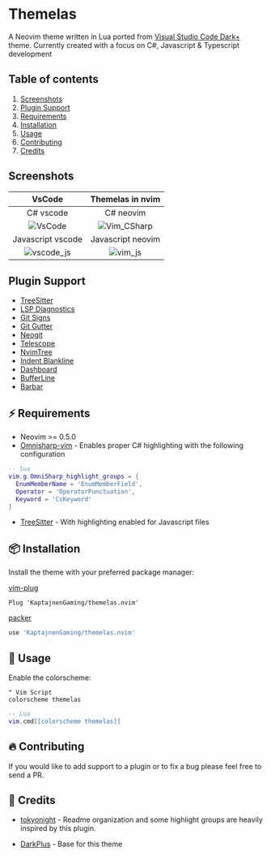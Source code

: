 # Themelas

A Neovim theme written in Lua ported from [Visual Studio Code Dark+](https://github.com/microsoft/vscode/blob/main/extensions/theme-defaults/themes/dark_plus.json) theme.
Currently created with a focus on C#, Javascript & Typescript development

## Table of contents

1. [Screenshots](#screenshots)
1. [Plugin Support](#plugin-support)
1. [Requirements](#⚡️-requirements)
1. [Installation](#📦-installation)
1. [Usage](#🚀-usage)
1. [Contributing](#🔥-contributing)
1. [Credits](#💐-credits)

## Screenshots

|                                                       VsCode                                                       |                                                  Themelas in nvim                                                   |
| :----------------------------------------------------------------------------------------------------------------: | :-----------------------------------------------------------------------------------------------------------------: |
|                                                     C# vscode                                                      |                                                      C# neovim                                                      |
|  ![VsCode](https://user-images.githubusercontent.com/7432853/201310328-9b699a24-b2fe-4451-a5e1-1dc19fe42ee8.png)   | ![Vim_CSharp](https://user-images.githubusercontent.com/7432853/201432057-43ddef18-b550-4800-94ee-ad5b1a9e7b79.png) |
|                                                 Javascript vscode                                                  |                                                  Javascript neovim                                                  |
| ![vscode_js](https://user-images.githubusercontent.com/7432853/201488915-6f57fa40-4ca3-4f04-b1a1-8846a319bed0.png) |   ![vim_js](https://user-images.githubusercontent.com/7432853/201488926-2f44fa03-476f-44e6-a7ef-0c4bb935f56b.png)   |

## Plugin Support

- [TreeSitter](https://github.com/nvim-treesitter/nvim-treesitter)
- [LSP Diagnostics](https://neovim.io/doc/user/lsp.html)
- [Git Signs](https://github.com/lewis6991/gitsigns.nvim)
- [Git Gutter](https://github.com/airblade/vim-gitgutter)
- [Neogit](https://github.com/TimUntersberger/neogit)
- [Telescope](https://github.com/nvim-telescope/telescope.nvim)
- [NvimTree](https://github.com/kyazdani42/nvim-tree.lua)
- [Indent Blankline](https://github.com/lukas-reineke/indent-blankline.nvim)
- [Dashboard](https://github.com/glepnir/dashboard-nvim)
- [BufferLine](https://github.com/akinsho/nvim-bufferline.lua)
- [Barbar](https://github.com/romgrk/barbar.nvim)

## ⚡️ Requirements

- Neovim >= 0.5.0
- [Omnisharp-vim](https://github.com/OmniSharp/omnisharp-vim) - Enables proper C# highlighting with the following configuration

```lua
-- lua
vim.g.OmniSharp_highlight_groups = {
  EnumMemberName = 'EnumMemberField',
  Operator = 'OperatorPunctuation',
  Keyword = 'CsKeyword'
}
```

- [TreeSitter](https://github.com/nvim-treesitter/nvim-treesitter) - With highlighting enabled for Javascript files

## 📦 Installation

Install the theme with your preferred package manager:

[vim-plug](https://github.com/junegunn/vim-plug)

```vim
Plug 'KaptajnenGaming/themelas.nvim'
```

[packer](https://github.com/wbthomason/packer.nvim)

```lua
use 'KaptajnenGaming/themelas.nvim'
```

## 🚀 Usage

Enable the colorscheme:

```vim
" Vim Script
colorscheme themelas
```

```lua
-- Lua
vim.cmd[[colorscheme themelas]]
```

## 🔥 Contributing

If you would like to add support to a plugin or to fix a bug please feel free to send a PR.

## 💐 Credits

- [tokyonight](https://github.com/folke/tokyonight.nvim) - Readme organization and some highlight groups are heavily inspired by this plugin.

- [DarkPlus](https://github.com/martinsione/darkplus.nvim) - Base for this theme
